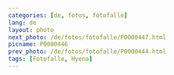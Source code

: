 ```yaml
---
categories: [de, fotos, fotofalle]
lang: de
layout: photo
next_photo: /de/fotos/fotofalle/P0000447.html
picname: P0000446
prev_photo: /de/fotos/fotofalle/P0000444.html
tags: [Fotofalle, Hyena]
---
```

